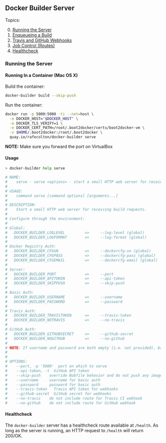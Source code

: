 ## Docker Builder Server

Topics:

0. [Running the Server](#running-the-server)
0. [Enqueueing a Build](enqueueing-a-build.md)
0. [Travis and GitHub Webhooks](travis-and-github-webhooks.md)
0. [Job Control (Routes)](job-control.md)
0. [Healthcheck](#healthcheck)

### Running the Server

#### Running In a Container (Mac OS X)

Build the container:

```bash
docker-builder build --skip-push
```

Run the container:

```bash
docker run -p 5000:5000 -ti --net=host \
  -e DOCKER_HOST="$DOCKER_HOST" \
  -e DOCKER_TLS_VERIFY=1 \
  -e DOCKER_CERT_PATH=/root/.boot2docker/certs/boot2docker-vm \
  -v $HOME/.boot2docker:/root/.boot2docker \
  quay.io/rafecolton/docker-builder serve
```

**NOTE:** Make sure you forward the port on VirtualBox

#### Usage

```bash
> docker-builder help serve

# NAME:
#    serve - serve <options> - start a small HTTP web server for receiving build requests
#
# USAGE:
#    command serve [command options] [arguments...]
#
# DESCRIPTION:
#    Start a small HTTP web server for receiving build requests.
#
# Configure through the environment:
#
# Global:
#   DOCKER_BUILDER_LOGLEVEL         =>     --log-level (global)
#   DOCKER_BUILDER_LOGFORMAT        =>     --log-format (global)
#
# Docker Registry Auth:
#   DOCKER_BUILDER_CFGUN            =>     --dockercfg-un (global)
#   DOCKER_BUILDER_CFGPASS          =>     --dockercfg-pass (global)
#   DOCKER_BUILDER_CFGEMAIL         =>     --dockercfg-email (global)
#
# Server:
#   DOCKER_BUILDER_PORT             =>     --port
#   DOCKER_BUILDER_APITOKEN         =>     --api-token
#   DOCKER_BUILDER_SKIPPUSH         =>     --skip-push
#
# Basic Auth:
#   DOCKER_BUILDER_USERNAME         =>     --username
#   DOCKER_BUILDER_PASSWORD         =>     --password
#
# Travis Auth:
#   DOCKER_BUILDER_TRAVISTOKEN      =>     --travis-token
#   DOCKER_BUILDER_NOTRAVIS         =>     --no-travis
#
# GitHub Auth:
#   DOCKER_BUILDER_GITHUBSECRET     =>     --github-secret
#   DOCKER_BUILDER_NOGITHUB         =>     --no-github
#
# NOTE: If username and password are both empty (i.e. not provided), basic auth will not be used.
#
#
# OPTIONS:
#    --port, -p '5000'  port on which to serve
#    --api-token, -t  GitHub API token
#    --skip-push    override Bobfile behavior and do not push any images (useful for testing)
#    --username     username for basic auth
#    --password     password for basic auth
#    --travis-token   Travis API token for webhooks
#    --github-secret  GitHub secret for webhooks
#    --no-travis    do not include route for Travis CI webhook
#    --no-github    do not include route for GitHub webhook
```

#### Healthcheck

The `docker-builder` server has a healthcheck route available at
`/health`.  As long as the server is running, an HTTP request to
`/health` will return 200/OK.
